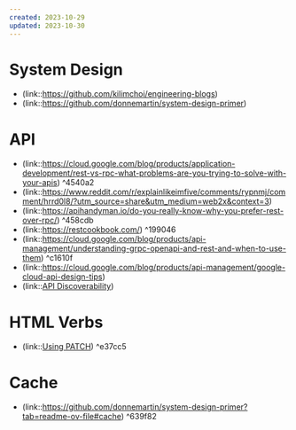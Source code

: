```yaml
---
created: 2023-10-29
updated: 2023-10-30
---
```

# System Design
- (link::https://github.com/kilimchoi/engineering-blogs)
- (link::https://github.com/donnemartin/system-design-primer)



# API 
- (link::https://cloud.google.com/blog/products/application-development/rest-vs-rpc-what-problems-are-you-trying-to-solve-with-your-apis) ^4540a2
- (link::https://www.reddit.com/r/explainlikeimfive/comments/rypnmj/comment/hrrd0l8/?utm_source=share&utm_medium=web2x&context=3)
- (link::https://apihandyman.io/do-you-really-know-why-you-prefer-rest-over-rpc/) ^458cdb
- (link::https://restcookbook.com/) ^199046
- (link::https://cloud.google.com/blog/products/api-management/understanding-grpc-openapi-and-rest-and-when-to-use-them) ^c1610f
- (link::https://cloud.google.com/blog/products/api-management/google-cloud-api-design-tips)
- (link::[API Discoverability](https://restcookbook.com/Basics/hateoas/))

# HTML Verbs 
- (link::[Using PATCH](https://williamdurand.fr/2014/02/14/please-dont-patch-like-that/)) ^e37cc5

# Cache
- (link::https://github.com/donnemartin/system-design-primer?tab=readme-ov-file#cache) ^639f82
